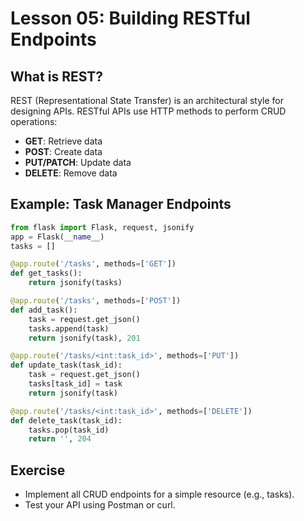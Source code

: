 # Lesson 05: Building RESTful Endpoints

## What is REST?
REST (Representational State Transfer) is an architectural style for designing APIs. RESTful APIs use HTTP methods to perform CRUD operations:
- **GET**: Retrieve data
- **POST**: Create data
- **PUT/PATCH**: Update data
- **DELETE**: Remove data

## Example: Task Manager Endpoints
```python
from flask import Flask, request, jsonify
app = Flask(__name__)
tasks = []

@app.route('/tasks', methods=['GET'])
def get_tasks():
    return jsonify(tasks)

@app.route('/tasks', methods=['POST'])
def add_task():
    task = request.get_json()
    tasks.append(task)
    return jsonify(task), 201

@app.route('/tasks/<int:task_id>', methods=['PUT'])
def update_task(task_id):
    task = request.get_json()
    tasks[task_id] = task
    return jsonify(task)

@app.route('/tasks/<int:task_id>', methods=['DELETE'])
def delete_task(task_id):
    tasks.pop(task_id)
    return '', 204
```

## Exercise
- Implement all CRUD endpoints for a simple resource (e.g., tasks).
- Test your API using Postman or curl.
